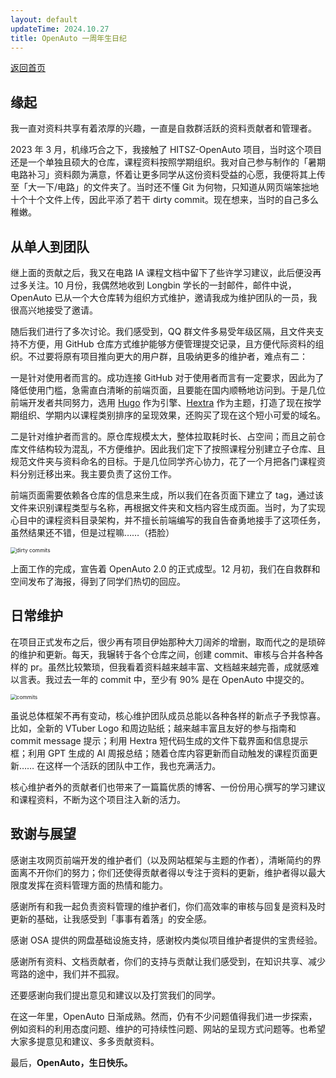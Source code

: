 ```yaml
---
layout: default
updateTime: 2024.10.27
title: OpenAuto 一周年生日纪
---
```


[返回首页](./)

## 缘起

我一直对资料共享有着浓厚的兴趣，一直是自救群活跃的资料贡献者和管理者。

2023 年 3 月，机缘巧合之下，我接触了 HITSZ-OpenAuto 项目，当时这个项目还是一个单独且硕大的仓库，课程资料按照学期组织。我对自己参与制作的「暑期电路补习」资料颇为满意，怀着让更多同学从这份资料受益的心愿，我便将其上传至「大一下/电路」的文件夹了。当时还不懂 Git 为何物，只知道从网页端笨拙地十个十个文件上传，因此平添了若干 dirty commit。现在想来，当时的自己多么稚嫩。

## 从单人到团队

继上面的贡献之后，我又在电路 IA 课程文档中留下了些许学习建议，此后便没再过多关注。10 月份，我偶然地收到 Longbin 学长的一封邮件，邮件中说，OpenAuto 已从一个大仓库转为组织方式维护，邀请我成为维护团队的一员，我很高兴地接受了邀请。

随后我们进行了多次讨论。我们感受到，QQ 群文件多易受年级区隔，且文件夹支持不方便，用 GitHub 仓库方式维护能够方便管理提交记录，且方便代际资料的组织。不过要将原有项目推向更大的用户群，且吸纳更多的维护者，难点有二：

一是针对使用者而言的。成功连接 GitHub 对于使用者而言有一定要求，因此为了降低使用门槛，急需直白清晰的前端页面，且要能在国内顺畅地访问到。于是几位前端开发者共同努力，选用 [Hugo](https://gohugo.io/) 作为引擎、[Hextra](https://github.com/imfing/hextra) 作为主题，打造了现在按学期组织、学期内以课程类别排序的呈现效果，还购买了现在这个短小可爱的域名。

二是针对维护者而言的。原仓库规模太大，整体拉取耗时长、占空间；而且之前仓库文件结构较为混乱，不方便维护。因此我们定下了按照课程分别建立子仓库、且规范文件夹与资料命名的目标。于是几位同学齐心协力，花了一个月把各门课程资料分别迁移出来。我主要负责了这份工作。

前端页面需要依赖各仓库的信息来生成，所以我们在各页面下建立了 tag，通过该文件来识别课程类型与名称，再根据文件夹和文档内容生成页面。当时，为了实现心目中的课程资料目录架构，并不擅长前端编写的我自告奋勇地接手了这项任务，虽然结果还不错，但是过程嘛……（捂脸）

<img src="https://cdn.jsdelivr.net/gh/OliverWu515/OliverWu515.github.io/pic/dirty%20commits.png" alt="dirty commits" style="zoom:60%;" />

上面工作的完成，宣告着 OpenAuto 2.0 的正式成型。12 月初，我们在自救群和空间发布了海报，得到了同学们热切的回应。

## 日常维护

在项目正式发布之后，很少再有项目伊始那种大刀阔斧的增删，取而代之的是琐碎的维护和更新。每天，我辗转于各个仓库之间，创建 commit、审核与合并各种各样的 pr。虽然比较繁琐，但我看着资料越来越丰富、文档越来越完善，成就感难以言表。我过去一年的 commit 中，至少有 90% 是在 OpenAuto 中提交的。

<img src="https://cdn.jsdelivr.net/gh/OliverWu515/OliverWu515.github.io/pic/commits.png" alt="commits" style="zoom:60%;" />

虽说总体框架不再有变动，核心维护团队成员总能以各种各样的新点子予我惊喜。比如，全新的 VTuber Logo 和周边贴纸；越来越丰富且友好的参与指南和 commit message 提示；利用 Hextra 短代码生成的文件下载界面和信息提示框；利用 GPT 生成的 AI 周报总结；随着仓库内容更新而自动触发的课程页面更新…… 在这样一个活跃的团队中工作，我也充满活力。

核心维护者外的贡献者们也带来了一篇篇优质的博客、一份份用心撰写的学习建议和课程资料，不断为这个项目注入新的活力。

## 致谢与展望

感谢主攻网页前端开发的维护者们（以及网站框架与主题的作者），清晰简约的界面离不开你们的努力；你们还使得贡献者得以专注于资料的更新，维护者得以最大限度发挥在资料管理方面的热情和能力。

感谢所有和我一起负责资料管理的维护者们，你们高效率的审核与回复是资料及时更新的基础，让我感受到「事事有着落」的安全感。

感谢 OSA 提供的网盘基础设施支持，感谢校内类似项目维护者提供的宝贵经验。

感谢所有资料、文档贡献者，你们的支持与贡献让我们感受到，在知识共享、减少弯路的途中，我们并不孤寂。

还要感谢向我们提出意见和建议以及打赏我们的同学。

在这一年里，OpenAuto 日渐成熟。然而，仍有不少问题值得我们进一步探索，例如资料的利用态度问题、维护的可持续性问题、网站的呈现方式问题等。也希望大家多提意见和建议、多多贡献资料。

最后，**OpenAuto，生日快乐。**